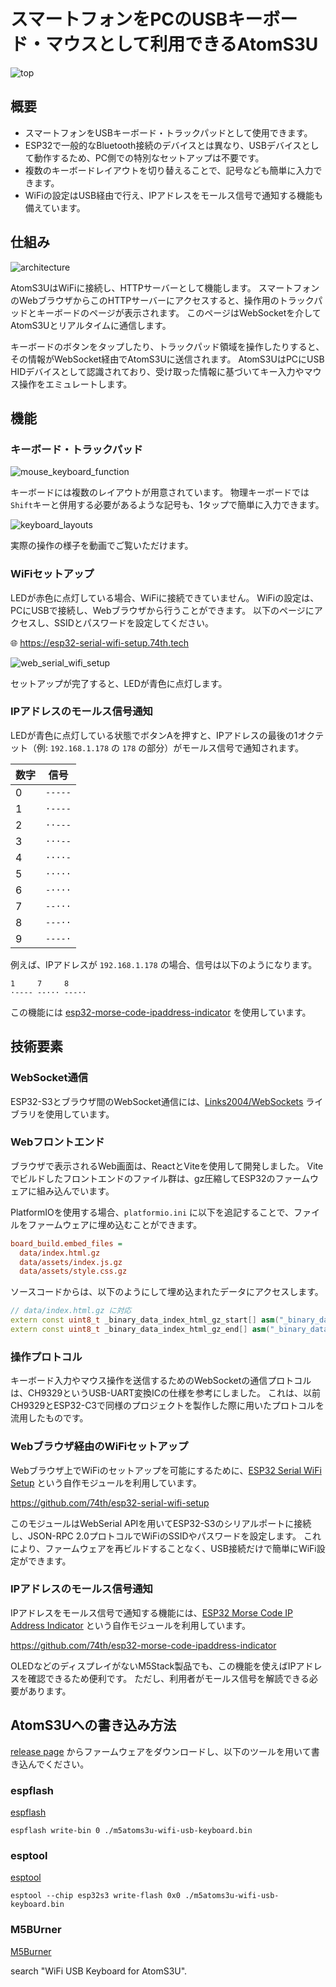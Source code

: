 # スマートフォンをPCのUSBキーボード・マウスとして利用できるAtomS3U

![top](docs/top.png)

## 概要

- スマートフォンをUSBキーボード・トラックパッドとして使用できます。
- ESP32で一般的なBluetooth接続のデバイスとは異なり、USBデバイスとして動作するため、PC側での特別なセットアップは不要です。
- 複数のキーボードレイアウトを切り替えることで、記号なども簡単に入力できます。
- WiFiの設定はUSB経由で行え、IPアドレスをモールス信号で通知する機能も備えています。

## 仕組み

![architecture](docs/architecture.drawio.svg)

AtomS3UはWiFiに接続し、HTTPサーバーとして機能します。
スマートフォンのWebブラウザからこのHTTPサーバーにアクセスすると、操作用のトラックパッドとキーボードのページが表示されます。
このページはWebSocketを介してAtomS3Uとリアルタイムに通信します。

キーボードのボタンをタップしたり、トラックパッド領域を操作したりすると、その情報がWebSocket経由でAtomS3Uに送信されます。
AtomS3UはPCにUSB HIDデバイスとして認識されており、受け取った情報に基づいてキー入力やマウス操作をエミュレートします。

## 機能

### キーボード・トラックパッド

![mouse_keyboard_function](docs/mouse_keyboard_function.drawio.svg)

キーボードには複数のレイアウトが用意されています。
物理キーボードでは`Shift`キーと併用する必要があるような記号も、1タップで簡単に入力できます。

![keyboard_layouts](docs/keyboard_layouts.drawio.svg)

実際の操作の様子を動画でご覧いただけます。

### WiFiセットアップ

LEDが赤色に点灯している場合、WiFiに接続できていません。
WiFiの設定は、PCにUSBで接続し、Webブラウザから行うことができます。
以下のページにアクセスし、SSIDとパスワードを設定してください。

🌐 https://esp32-serial-wifi-setup.74th.tech

![web_serial_wifi_setup](docs/web_serial_wifi_setup.png)

セットアップが完了すると、LEDが青色に点灯します。

### IPアドレスのモールス信号通知

LEDが青色に点灯している状態でボタンAを押すと、IPアドレスの最後の1オクテット（例: `192.168.1.178` の `178` の部分）がモールス信号で通知されます。

| 数字 | 信号  |
| ---- | ----- |
| 0    | `-----` |
| 1    | `·----` |
| 2    | `··---` |
| 3    | `···--` |
| 4    | `····-` |
| 5    | `·····` |
| 6    | `-····` |
| 7    | `--···` |
| 8    | `---··` |
| 9    | `----·` |

例えば、IPアドレスが `192.168.1.178` の場合、信号は以下のようになります。

```
1     7     8
·---- --··· ---··
```

この機能には [esp32-morse-code-ipaddress-indicator](https://github.com/74th/esp32-morse-code-ipaddress-indicator) を使用しています。

## 技術要素

### WebSocket通信

ESP32-S3とブラウザ間のWebSocket通信には、[Links2004/WebSockets](https://github.com/Links2004/arduinoWebSockets) ライブラリを使用しています。

### Webフロントエンド

ブラウザで表示されるWeb画面は、ReactとViteを使用して開発しました。
Viteでビルドしたフロントエンドのファイル群は、gz圧縮してESP32のファームウェアに組み込んでいます。

PlatformIOを使用する場合、`platformio.ini` に以下を追記することで、ファイルをファームウェアに埋め込むことができます。

```ini
board_build.embed_files =
  data/index.html.gz
  data/assets/index.js.gz
  data/assets/style.css.gz
```

ソースコードからは、以下のようにして埋め込まれたデータにアクセスします。

```cpp
// data/index.html.gz に対応
extern const uint8_t _binary_data_index_html_gz_start[] asm("_binary_data_index_html_gz_start");
extern const uint8_t _binary_data_index_html_gz_end[] asm("_binary_data_index_html_gz_end");
```

### 操作プロトコル

キーボード入力やマウス操作を送信するためのWebSocketの通信プロトコルは、CH9329というUSB-UART変換ICの仕様を参考にしました。
これは、以前CH9329とESP32-C3で同様のプロジェクトを製作した際に用いたプロトコルを流用したものです。

### Webブラウザ経由のWiFiセットアップ

Webブラウザ上でWiFiのセットアップを可能にするために、[ESP32 Serial WiFi Setup](https://github.com/74th/esp32-serial-wifi-setup) という自作モジュールを利用しています。

https://github.com/74th/esp32-serial-wifi-setup

このモジュールはWebSerial APIを用いてESP32-S3のシリアルポートに接続し、JSON-RPC 2.0プロトコルでWiFiのSSIDやパスワードを設定します。
これにより、ファームウェアを再ビルドすることなく、USB接続だけで簡単にWiFi設定ができます。

### IPアドレスのモールス信号通知

IPアドレスをモールス信号で通知する機能には、[ESP32 Morse Code IP Address Indicator](https://github.com/74th/esp32-morse-code-ipaddress-indicator) という自作モジュールを利用しています。

https://github.com/74th/esp32-morse-code-ipaddress-indicator

OLEDなどのディスプレイがないM5Stack製品でも、この機能を使えばIPアドレスを確認できるため便利です。
ただし、利用者がモールス信号を解読できる必要があります。

## AtomS3Uへの書き込み方法

[release page](https://github.com/74th/m5atoms3u-wifi-usb-keyboard) からファームウェアをダウンロードし、以下のツールを用いて書き込んでください。

### espflash

[espflash](https://github.com/esp-rs/espflash)

```
espflash write-bin 0 ./m5atoms3u-wifi-usb-keyboard.bin
```

### esptool

[esptool](https://github.com/espressif/esptool)

```
esptool --chip esp32s3 write-flash 0x0 ./m5atoms3u-wifi-usb-keyboard.bin
```

### M5BUrner

[M5Burner](https://docs.m5stack.com/en/uiflow/m5burner/intro)

search "WiFi USB Keyboard for AtomS3U".
